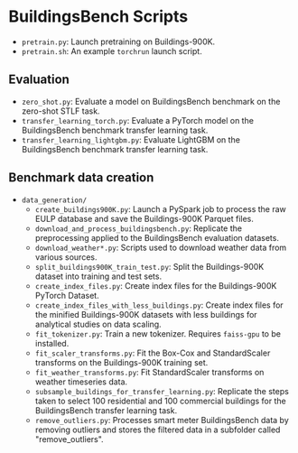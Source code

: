 # BuildingsBench Scripts

- `pretrain.py`: Launch pretraining on Buildings-900K.
- `pretrain.sh`: An example `torchrun` launch script.

## Evaluation

- `zero_shot.py`: Evaluate a model on BuildingsBench benchmark on the zero-shot STLF task.
- `transfer_learning_torch.py`: Evaluate a PyTorch model on the BuildingsBench benchmark transfer learning task.
- `transfer_learning_lightgbm.py`: Evaluate LightGBM on the BuildingsBench benchmark transfer learning task.

## Benchmark data creation
- `data_generation/`
  - `create_buildings900K.py`: Launch a PySpark job to process the raw EULP database and save the Buildings-900K Parquet files.
  - `download_and_process_buildingsbench.py`: Replicate the preprocessing applied to the BuildingsBench evaluation datasets.
  - `download_weather*.py`: Scripts used to download weather data from various sources.
  - `split_buildings900K_train_test.py`: Split the Buildings-900K dataset into training and test sets.
  - `create_index_files.py`: Create index files for the Buildings-900K PyTorch Dataset.
  - `create_index_files_with_less_buildings.py`: Create index files for the minified Buildings-900K datasets with less buildings for analytical studies on data scaling.
  - `fit_tokenizer.py`: Train a new tokenizer. Requires `faiss-gpu` to be installed.
  - `fit_scaler_transforms.py`: Fit the Box-Cox and StandardScaler transforms on the Buildings-900K training set.
  - `fit_weather_transforms.py`: Fit StandardScaler transforms on weather timeseries data.
  - `subsample_buildings_for_transfer_learning.py`: Replicate the steps taken to select 100 residential and 100 commercial buildings for the BuildingsBench transfer learning task.
  - `remove_outliers.py`: Processes smart meter BuildingsBench data by removing outliers
and stores the filtered data in a subfolder called "remove_outliers".
